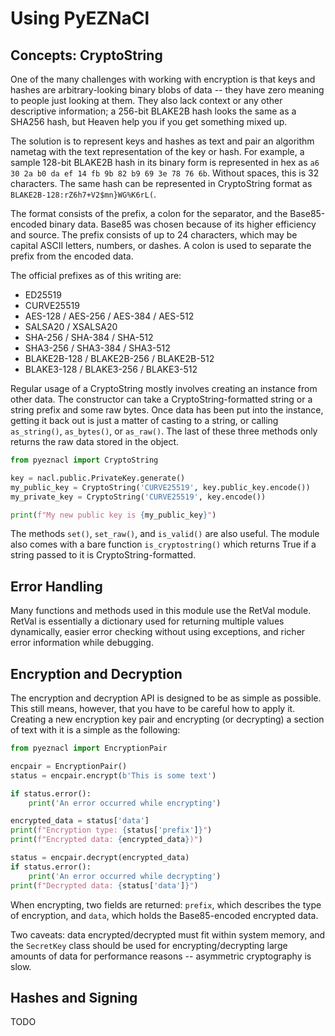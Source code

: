 # Using PyEZNaCl

## Concepts: CryptoString

One of the many challenges with working with encryption is that keys and hashes are arbitrary-looking binary blobs of data -- they have zero meaning to people just looking at them. They also lack context or any other descriptive information; a 256-bit BLAKE2B hash looks the same as a SHA256 hash, but Heaven help you if you get something mixed up.

The solution is to represent keys and hashes as text and pair an algorithm nametag with the text representation of the key or hash. For example, a sample 128-bit BLAKE2B hash in its binary form is represented in hex as `a6 30 2a b0 da ef 14 fb 9b 82 b9 69 3e 78 76 6b`. Without spaces, this is 32 characters. The same hash can be represented in CryptoString format as `BLAKE2B-128:rZ6h7+V2$mn}WG%K6rL(`.

The format consists of the prefix, a colon for the separator, and the Base85-encoded binary data. Base85 was chosen because of its higher efficiency and source. The prefix consists of up to 24 characters, which may be capital ASCII letters, numbers, or dashes. A colon is used to separate the prefix from the encoded data.

The official prefixes as of this writing are:

- ED25519
- CURVE25519
- AES-128 / AES-256 / AES-384 / AES-512
- SALSA20 / XSALSA20
- SHA-256 / SHA-384 / SHA-512
- SHA3-256 / SHA3-384 / SHA3-512
- BLAKE2B-128 / BLAKE2B-256 / BLAKE2B-512
- BLAKE3-128 / BLAKE3-256 / BLAKE3-512

Regular usage of a CryptoString mostly involves creating an instance from other data. The constructor can take a CryptoString-formatted string or a string prefix and some raw bytes. Once data has been put into the instance, getting it back out is just a matter of casting to a string, or calling `as_string()`, `as_bytes()`, or `as_raw()`. The last of these three methods only returns the raw data stored in the object.

```python
from pyeznacl import CryptoString

key = nacl.public.PrivateKey.generate()
my_public_key = CryptoString('CURVE25519', key.public_key.encode())
my_private_key = CryptoString('CURVE25519', key.encode())

print(f"My new public key is {my_public_key}")
```

The methods `set()`, `set_raw()`, and `is_valid()` are also useful. The module also comes with a bare function `is_cryptostring()` which returns True if a string passed to it is CryptoString-formatted.

## Error Handling

Many functions and methods used in this module use the RetVal module. RetVal is essentially a dictionary used for returning multiple values dynamically, easier error checking without using exceptions, and richer error information while debugging.

## Encryption and Decryption

The encryption and decryption API is designed to be as simple as possible. This still means, however, that you have to be careful how to apply it. Creating a new encryption key pair and encrypting (or decrypting) a section of text with it is a simple as the following:

```python
from pyeznacl import EncryptionPair

encpair = EncryptionPair()
status = encpair.encrypt(b'This is some text')

if status.error():
	print('An error occurred while encrypting')

encrypted_data = status['data']
print(f"Encryption type: {status['prefix']}")
print(f"Encrypted data: {encrypted_data})")

status = encpair.decrypt(encrypted_data)
if status.error():
	print('An error occurred while decrypting')
print(f"Decrypted data: {status['data']}")
```

When encrypting, two fields are returned: `prefix`, which describes the type of encryption, and `data`, which holds the Base85-encoded encrypted data.

Two caveats: data encrypted/decrypted must fit within system memory, and the `SecretKey` class should be used for encrypting/decrypting large amounts of data for performance reasons -- asymmetric cryptography is slow.

## Hashes and Signing

TODO


